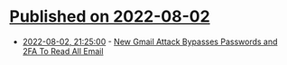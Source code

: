 # [Published on 2022-08-02](index.md)

* [2022-08-02, 21:25:00](https://it.slashdot.org/story/22/08/02/2041205/new-gmail-attack-bypasses-passwords-and-2fa-to-read-all-email?utm_source=rss1.0mainlinkanon&utm_medium=feed) - [New Gmail Attack Bypasses Passwords and 2FA To Read All Email](https://it.slashdot.org/story/22/08/02/2041205/new-gmail-attack-bypasses-passwords-and-2fa-to-read-all-email?utm_source=rss1.0mainlinkanon&utm_medium=feed)
